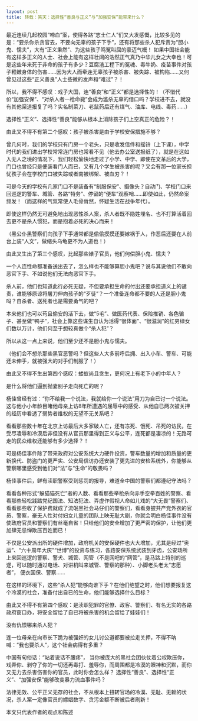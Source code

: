 ```yaml
---
layout: post
title: 转载：笑天：选择性“善良与正义”与“加强安保”能带来什么？
---
```


最近连续几起校园“啼血”案，使得各路“志士仁人”们又大发感慨，比较多见的是：“要杀你杀贪官去，不要向无辜的孩子下手”，还有将那些杀人犯斥责为“胆小鬼、懦夫”，大有“正义秉然”、为这些孩子鸣冤叫屈的豪迈气概！ 
如果中国社会能有这样多正义的人士、社会上能有这样壮阔的浩然正气真乃中华儿女之大幸也！可是这些年来死于非命的孩子有多少？豆腐渣工程下的冤魂、毒牛奶、疫苗事件对孩子稚嫩身体的伤害……因为大人而牵连无辜孩子被杀害、被失踪、被构陷……又何曾见过这些“正义善良”人士些微的发声和“难过”？！

所以，我不得不感叹：戏子大国，连“善良”和“正义”都是选择性的！（不惜代价“加强安保”、“对杀人者一枪命毙”会成为滥杀无辜的借口吗？学校进不去，就没有其他渠道报复了吗？实名制菜刀、老鼠药后还有煤气、油库、电线、毒药……）

选择性“正义”、选择性“善良”能够从根本上消除孩子们上空真正的危险？！

由此又不得不有第二个感叹：孩子被杀害是由于学校安保措施不够？

曾几何时，我们的学校只有门房一个老头，只是收发信件和摇铃（上下课），中学时代的我们进出学校常常连门房也常看不见（他去办公室送报纸了），就是在这如入无人之境的情况下，我们轻松愉快地走过了小学、中学、即使在文革后的大学，门口也曾经只是便装看门人而已，又有几个学生被杀害的呢？又会有那一位家长担忧孩子会在学校门口被失踪或者南被绑架、被血刃？！

可是今天的学校有几家门口不是装备有“制服保安”、摄像头？自动门、学校门口来回巡逻的警车、城管、各路“特务”、停留的“便车”观察哨……即使如此，仍然命案频发！（而这样的气氛常使人毛骨耸然，怀疑生活在战争年代）。

即使这样仍然无可避免地出现恶性杀人案，杀人者既不隐姓埋名、也不打算活着回去更不是杀人惯犯，而是抱着必死的决心而来！

（黑公仆黑警察们向孩子下手通常都是偷偷摸摸还要嫁祸于人，作恶后还要在人前台上装“人文”，做缩头乌龟更不为人道也！）

由此又生出了第三个感叹，比起那些婊子官员，他们何偿胆小鬼、懦夫？

一个人连性命都准备送出去了，怎么样也不能够算胆小鬼吧？说与其说他们不敢向恶官下手、不如说他们无法向恶官下手。

杀人前，他们也知道此行必死无疑，不但要承担生命的付出还要承担道义上的谴责，谁能够原谅将屠刀伸向孩子的“歹徒”？一个准备连命都不要的人还是胆小鬼吗？自杀者、送死者也是需要勇气的吧？

本来他们也可以苟且偷安的活下去，做“5毛”、做医药代表、保险推销、各色骗子、甚至做“鸭子”，社会上靠这些谋生自认为活得“很体面”、“很滋润”的红男绿女们数以万计，他们何至于想较真做个“杀人犯”？

所以从这一点上来说，他们至少还不是胆小鬼与懦夫。

（他们会不想杀那些黑官恶警吗？但这些人大多前呼后拥、出入小车、警车、可能还未伸手，就被强大的对手们制服了！）

由此又不得不生出第四个感叹：蝼蚁尚且贪生，更何况上有老下小的中年人？

是什么将他们逼到抛妻别子走向死亡的呢？

杨佳曾经有过：“你不给我一个说法，我就给你一个说法”用刀为自已讨一个说法。这与他小小年龄目睹他母亲上访8年所遭遇的屈辱中的感受、从他自已两次被关押的经历中看透了弱势者维权的无望不无关系吧？

看看那些数十年在北京上访最后大多家破人亡，还有冻死、饿死、吊死的访民，在受尽凌辱和冷漠后非但没有从官员那里得到正义与公平，连死都是凄凉的！无路可走的民众维权还能够有多少选择？！

可是杨佳事件除了带来政府对公安系统大力硬件投资，警车数量的增加和质量的更新换代、防盗门的更严实、公安局信访办还安装了更先进的安检系统外，你能够从警察哪里感受到他们对“法”与“生命”的敬畏吗？

杨佳事件后，鲜有渎职警察受到惩罚的报导，难道全中国的警察们都遵纪守法吗？

看看各种形式“躲猫猫死亡”者的人数、看看那些举枪杀向赤手空拳百姓的警察、看看那些轻松践踏党纪国法、知法犯法、弄虚作假视人命如儿戏的“大无畏”警察们、看看那些收了保护费就成了流氓黑社会马仔们的警察们，看看身披共产党外衣的官员、警察，豪无人性对付妇女儿童的团队上映无耻大剧，你就会明白杨佳事件没有使政府官员和警察们有丝毫自省！只给他们的安全增加了更严密的保护，让他们更加肆无忌惮欺压百姓而已！

不仅是公安派出所的硬件增加，政府机关的安保硬件也大大增加，尤其是经过“奥运”、“六十周年大庆”“世博”的投资与练习，各路安保系统武装到牙齿，公安场所上来回巡逻的警察、警犬、城管、网管（不是网吧的“网管”，是马路上特别的巡逻，可以随时通过电话、对讲机叫来城管、警察的那种）、小脚老头老太“志愿者”， 便衣国保、警察……

在这样的环境下，这些“杀人犯“能够向谁下手？在他们绝望之时，他们想要报复这个冷漠的社会，准备付出自已的生命，他们能够选择什么目标？

由此又不得不有第四个感叹：是渎职犯罪的官僚、政客、警察们、有名无实的各路政府窗口办，将安全留给了自已将被杀害的机会留给了娃娃们！

没有仇恨哪来杀人犯？

连一位母亲在向市长下跪为被强奸的女儿讨公道都要被拉走关押，不得不呐喊：“我也要杀人“，这个社会病得有多重？

中国有句俗话：“站着说话不腰疼”， 当你被庞大的黑社会团伙仗着公权欺压你，戏弄你、剥夺了你的一切还再毒打、羞辱你，而周围都是冷漠的眼神和沉默，而你又无力去杀害伤害你的官员，此时你会怎么样？
选择性“善良”、选择性“正义”、“加强安保”能够改变暴力流血事件吗？

法律无效、公平正义无存的社会，不从根本上扭转官场的冷漠、无耻、无赖的状况，杀人案一定像官员的嫖娼数字、贪污金额不断被后者刷新！


本文只代表作者的观点和陈述


